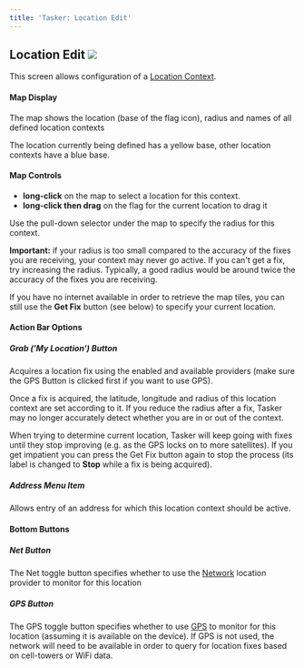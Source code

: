 ```yaml
---
title: 'Tasker: Location Edit'
---
```


Location Edit ![](icon_tasker.png)
----------------------------------

This screen allows configuration of a [Location
Context](loccontext.html).

#### Map Display

The map shows the location (base of the flag icon), radius and names of
all defined location contexts

The location currently being defined has a yellow base, other location
contexts have a blue base.

#### Map Controls

-   **long-click** on the map to select a location for this context.
-   **long-click then drag** on the flag for the current location to
    drag it

Use the pull-down selector under the map to specify the radius for this
context.

**Important:** if your radius is too small compared to the accuracy of
the fixes you are receiving, your context may never go active. If you
can\'t get a fix, try increasing the radius. Typically, a good radius
would be around twice the accuracy of the fixes you are receiving.

If you have no internet available in order to retrieve the map tiles,
you can still use the **Get Fix** button (see below) to specify your
current location.

#### Action Bar Options

##### Grab (\'My Location\') Button

Acquires a location fix using the enabled and available providers (make
sure the GPS Button is clicked first if you want to use GPS).

Once a fix is acquired, the latitude, longitude and radius of this
location context are set according to it. If you reduce the radius after
a fix, Tasker may no longer accurately detect whether you are in or out
of the context.

When trying to determine current location, Tasker will keep going with
fixes until they stop improving (e.g. as the GPS locks on to more
satellites). If you get impatient you can press the Get Fix button again
to stop the process (its label is changed to **Stop** while a fix is
being acquired).

##### Address Menu Item

Allows entry of an address for which this location context should be
active.

#### Bottom Buttons

##### Net Button

The Net toggle button specifies whether to use the
[Network](loccontext.html#net) location provider to monitor for this
location

##### GPS Button

The GPS toggle button specifies whether to use
[GPS](loccontext.html#gps) to monitor for this location (assuming it is
available on the device). If GPS is not used, the network will need to
be available in order to query for location fixes based on cell-towers
or WiFi data.
